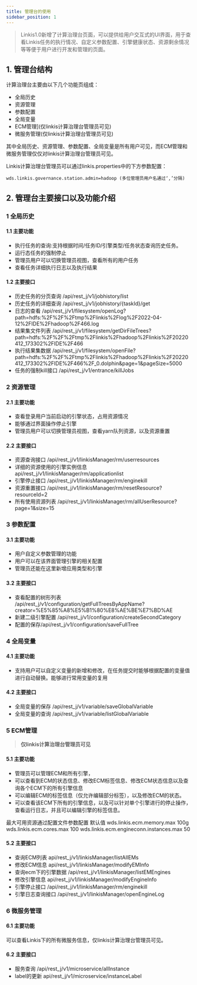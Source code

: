 ```yaml
---
title: 管理台的使用
sidebar_position: 1
---
```


> Linkis1.0新增了计算治理台页面，可以提供给用户交互式的UI界面，用于查看Linkis任务的执行情况、自定义参数配置、引擎健康状态、资源剩余情况等等便于用户进行开发和管理的页面。

## 1. 管理台结构


计算治理台主要由以下几个功能页组成：

-   全局历史
-   资源管理
-   参数配置
-   全局变量
-   ECM管理](仅linkis计算治理台管理员可见)
-   微服务管理(仅linkis计算治理台管理员可见)

其中全局历史、资源管理、参数配置、全局变量是所有用户可见，而ECM管理和微服务管理仅仅对linkis计算治理台管理员可见。

Linkis计算治理台管理员可以通过linkis.properties中的下方参数配置：

`wds.linkis.governance.station.admin=hadoop (多位管理员用户名通过‘,’分隔)`


## 2. 管理台主要接口以及功能介绍
### 1 全局历史
#### 1.1 主要功能
- 执行任务的查询:支持根据时间/任务ID/引擎类型/任务状态查询历史任务。
- 运行态任务的强制停止
- 管理员用户可以切换管理员视图，查看所有的用户任务
- 查看任务详细执行日志以及执行结果

#### 1.2 主要接口

- 历史任务的分页查询 /api/rest_j/v1/jobhistory/list
- 历史任务的详细查询 /api/rest_j/v1/jobhistory/{taskId}/get
- 日志的查看 /api/rest_j/v1/filesystem/openLog?path=hdfs:%2F%2F%2Ftmp%2Flinkis%2Flog%2F2022-04-12%2FIDE%2Fhadoop%2F466.log
- 结果集文件列表 /api/rest_j/v1/filesystem/getDirFileTrees?path=hdfs:%2F%2F%2Ftmp%2Flinkis%2Fhadoop%2Flinkis%2F20220412_173302%2FIDE%2F466
- 执行结果集数据 /api/rest_j/v1/filesystem/openFile?path=hdfs:%2F%2F%2Ftmp%2Flinkis%2Fhadoop%2Flinkis%2F20220412_173302%2FIDE%2F466%2F_0.dolphin&page=1&pageSize=5000
- 任务的强制kill接口 /api/rest_j/v1/entrance/killJobs


### 2 资源管理
#### 2.1 主要功能
- 查看登录用户当前启动的引擎状态，占用资源情况
- 能够通过界面操作停止引擎
- 管理员用户可以切换管理员视图，查看yarn队列资源，以及资源重置

#### 2.2 主要接口
- 资源查询接口 /api/rest_j/v1/linkisManager/rm/userresources
- 详细的资源使用的引擎实例信息 api/rest_j/v1/linkisManager/rm/applicationlist
- 引擎停止接口 /api/rest_j/v1/linkisManager/rm/enginekill
- 资源重置接口 /api/rest_j/v1/linkisManager/rm/resetResource?resourceId=2
- 所有使用资源列表 /api/rest_j/v1/linkisManager/rm/allUserResource?page=1&size=15



### 3 参数配置
#### 3.1 主要功能
- 用户自定义参数管理的功能
- 用户可以在该界面管理引擎的相关配置
- 管理员还能在这里新增应用类型和引擎

#### 3.2 主要接口
- 查看配置的树形列表 /api/rest_j/v1/configuration/getFullTreesByAppName?creator=%E5%85%A8%E5%B1%80%E8%AE%BE%E7%BD%AE
- 新建二级引擎配置 /api/rest_j/v1/configuration/createSecondCategory
- 配置的保存/api/rest_j/v1/configuration/saveFullTree


### 4 全局变量
#### 4.1 主要功能
- 支持用户可以自定义变量的新增和修改，在任务提交时能够根据配置的变量值进行自动替换。能够进行常用变量的复用

#### 4.2 主要接口
- 全局变量的保存 /api/rest_j/v1/variable/saveGlobalVariable
- 全局变量的查询 /api/rest_j/v1/variable/listGlobalVariable

### 5 ECM管理
> **仅linkis计算治理台管理员可见**
#### 5.1 主要功能
- 管理员可以管理ECM和所有引擎，
- 可以查看到ECM的状态信息、修改ECM标签信息、修改ECM状态信息以及查询各个ECM下的所有引擎信息
- 可以编辑ECM的标签信息（仅允许编辑部分标签），以及修改ECM的状态。
- 可以查看该ECM下所有的引擎信息，以及可以针对单个引擎进行的停止操作，查看运行日志，并且可以编辑引擎的标签信息。

最大可用资源通过配置文件参数配置 默认值
wds.linkis.ecm.memory.max 100g
wds.linkis.ecm.cores.max 100
wds.linkis.ecm.engineconn.instances.max 50


#### 5.2 主要接口
- 查询ECM列表 api/rest_j/v1/linkisManager/listAllEMs
- 修改ECM信息 api/rest_j/v1/linkisManager/modifyEMInfo
- 查询ecm下的引擎数据 /api/rest_j/v1/linkisManager/listEMEngines
- 修改引擎信息 api/rest_j/v1/linkisManager/modifyEngineInfo
- 引擎停止接口 /api/rest_j/v1/linkisManager/rm/enginekill
- 引擎日志查询接口 /api/rest_j/v1/linkisManager/openEngineLog


### 6 微服务管理

#### 6.1 主要功能

可以查看Linkis下的所有微服务信息，仅linkis计算治理台管理员可见。

#### 6.2 主要接口
- 服务查询 /api/rest_j/v1/microservice/allInstance
- label的更新 api/rest_j/v1/microservice/instanceLabel






